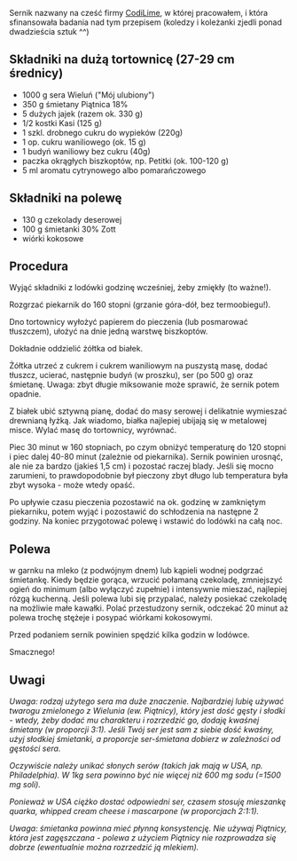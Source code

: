Sernik nazwany na cześć firmy [CodiLime](https://www.codilime.com/), w której
pracowałem, i która sfinansowała badania nad tym przepisem (koledzy i koleżanki
zjedli ponad dwadzieścia sztuk ^^)

## Składniki na dużą tortownicę (27-29 cm średnicy)

- 1000 g sera Wieluń ("Mój ulubiony")
- 350 g śmietany Piątnica 18%
- 5 dużych jajek (razem ok. 330 g)
- 1/2 kostki Kasi (125 g)
- 1 szkl. drobnego cukru do wypieków (220g)
- 1 op. cukru waniliowego (ok. 15 g)
- 1 budyń waniliowy bez cukru (40g)
- paczka okrągłych biszkoptów, np. Petitki (ok. 100-120 g)
- 5 ml aromatu cytrynowego albo pomarańczowego

## Składniki na polewę

- 130 g czekolady deserowej
- 100 g śmietanki 30% Zott
- wiórki kokosowe

## Procedura

Wyjąć składniki z lodówki godzinę wcześniej, żeby zmiękły (to ważne!).

Rozgrzać piekarnik do 160 stopni (grzanie góra-dół, bez termoobiegu!).

Dno tortownicy wyłożyć papierem do pieczenia (lub posmarować tłuszczem), ułożyć
na dnie jedną warstwę biszkoptów.

Dokładnie oddzielić żółtka od białek.

Żółtka utrzeć z cukrem i cukrem waniliowym na puszystą masę, dodać tłuszcz,
ucierać, następnie budyń (w proszku), ser (po 500 g) oraz śmietanę.  Uwaga:
zbyt długie miksowanie może sprawić, że sernik potem opadnie.

Z białek ubić sztywną pianę, dodać do masy serowej i delikatnie wymieszać
drewnianą łyżką.  Jak wiadomo, białka najlepiej ubijają się w metalowej misce.
Wylać masę do tortownicy, wyrównać.

Piec 30 minut w 160 stopniach, po czym obniżyć temperaturę do 120 stopni i piec
dalej 40-80 minut (zależnie od piekarnika). Sernik powinien urosnąć, ale nie za
bardzo (jakieś 1,5 cm) i pozostać raczej blady.  Jeśli się mocno zarumieni, to
prawdopodobnie był pieczony zbyt długo lub temperatura była zbyt wysoka - może
wtedy opaść.

Po upływie czasu pieczenia pozostawić na ok. godzinę w zamkniętym piekarniku,
potem wyjąć i pozostawić do schłodzenia na następne 2 godziny. Na koniec
przygotować polewę i wstawić do lodówki na całą noc.

## Polewa

w garnku na mleko (z podwójnym dnem) lub kąpieli wodnej podgrzać śmietankę.
Kiedy będzie gorąca, wrzucić połamaną czekoladę, zmniejszyć ogień do minimum
(albo wyłączyć zupełnie) i intensywnie mieszać, najlepiej rózgą kuchenną.
Jeśli polewa lubi się przypalać, należy posiekać czekoladę na możliwie małe
kawałki.  Polać przestudzony sernik, odczekać 20 minut aż polewa trochę stężeje
i posypać wiórkami kokosowymi.

Przed podaniem sernik powinien spędzić kilka godzin w lodówce.

Smacznego!



## Uwagi 

*Uwaga: rodzaj użytego sera ma duże znaczenie. Najbardziej lubię używać twarogu
zmielonego z Wielunia (ew. Piątnicy), który jest dość gęsty i słodki - wtedy,
żeby dodać mu charakteru i rozrzedzić go, dodaję kwaśnej śmietany (w proporcji
3:1). Jeśli Twój ser jest sam z siebie dość kwaśny, użyj słodkiej śmietanki,
a proporcje ser-śmietana dobierz w zależności od gęstości sera.*

*Oczywiście należy unikać słonych serów (takich jak mają w USA, np.
Philadelphia). W 1kg sera powinno być nie więcej niż 600 mg sodu (=1500 mg
soli).*

*Ponieważ w USA ciężko dostać odpowiedni ser, czasem stosuję mieszankę quarka,
whipped cream cheese i mascarpone (w proporcjach 2:1:1).*

*Uwaga: śmietanka powinna mieć płynną konsystencję. Nie używaj Piątnicy, która
jest zagęszczana - polewa z użyciem Piątnicy nie rozprowadza się dobrze
(ewentualnie można rozrzedzić ją mlekiem).*

